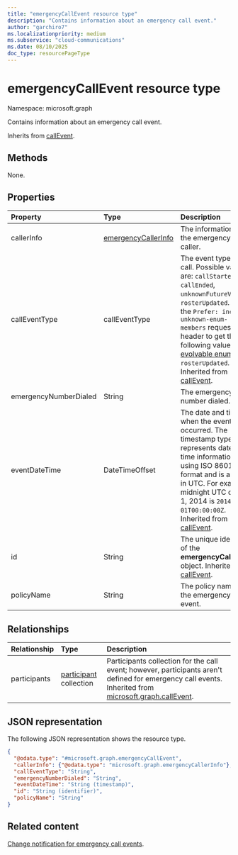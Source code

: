 ```yaml
---
title: "emergencyCallEvent resource type"
description: "Contains information about an emergency call event."
author: "garchiro7"
ms.localizationpriority: medium
ms.subservice: "cloud-communications"
ms.date: 08/10/2025
doc_type: resourcePageType
---
```


# emergencyCallEvent resource type

Namespace: microsoft.graph

Contains information about an emergency call event.

Inherits from [callEvent](../resources/callevent.md).

## Methods
None.

## Properties
|Property|Type|Description|
|:---|:---|:---|
| callerInfo | [emergencyCallerInfo](../resources/emergencycallerinfo.md)| The information of the emergency caller. |
| callEventType | callEventType| The event type of the call. Possible values are: `callStarted`, `callEnded`, `unknownFutureValue`, `rosterUpdated`. Use the `Prefer: include-unknown-enum-members` request header to get the following value in this [evolvable enum](/graph/best-practices-concept#handling-future-members-in-evolvable-enumerations): `rosterUpdated`. Inherited from [callEvent](../resources/callevent.md). |
| emergencyNumberDialed | String | The emergency number dialed. |
| eventDateTime | DateTimeOffset | The date and time when the event occurred. The timestamp type represents date and time information using ISO 8601 format and is always in UTC. For example, midnight UTC on Jan 1, 2014 is `2014-01-01T00:00:00Z`. Inherited from [callEvent](../resources/callevent.md). |
| id | String | The unique identifier of the **emergencyCallEvent** object. Inherited from [callEvent](../resources/callevent.md). |
| policyName | String | The policy name for the emergency call event. |

## Relationships
|Relationship|Type|Description|
|:---|:---|:---|
| participants | [participant](../resources/participant.md) collection| Participants collection for the call event; however, participants aren't defined for emergency call events. Inherited from [microsoft.graph.callEvent](../resources/callevent.md). |

## JSON representation
The following JSON representation shows the resource type.
<!-- {
  "blockType": "resource",
  "keyProperty": "id",
  "@odata.type": "microsoft.graph.emergencyCallEvent",
  "baseType": "microsoft.graph.callEvent",
  "openType": false
}
-->
``` json
{
  "@odata.type": "#microsoft.graph.emergencyCallEvent",
  "callerInfo": {"@odata.type": "microsoft.graph.emergencyCallerInfo"},
  "callEventType": "String",
  "emergencyNumberDialed": "String",
  "eventDateTime": "String (timestamp)",
  "id": "String (identifier)",
  "policyName": "String"
}
```

## Related content

[Change notification for emergency call events](/graph/changenotifications-for-emergencycalls).

